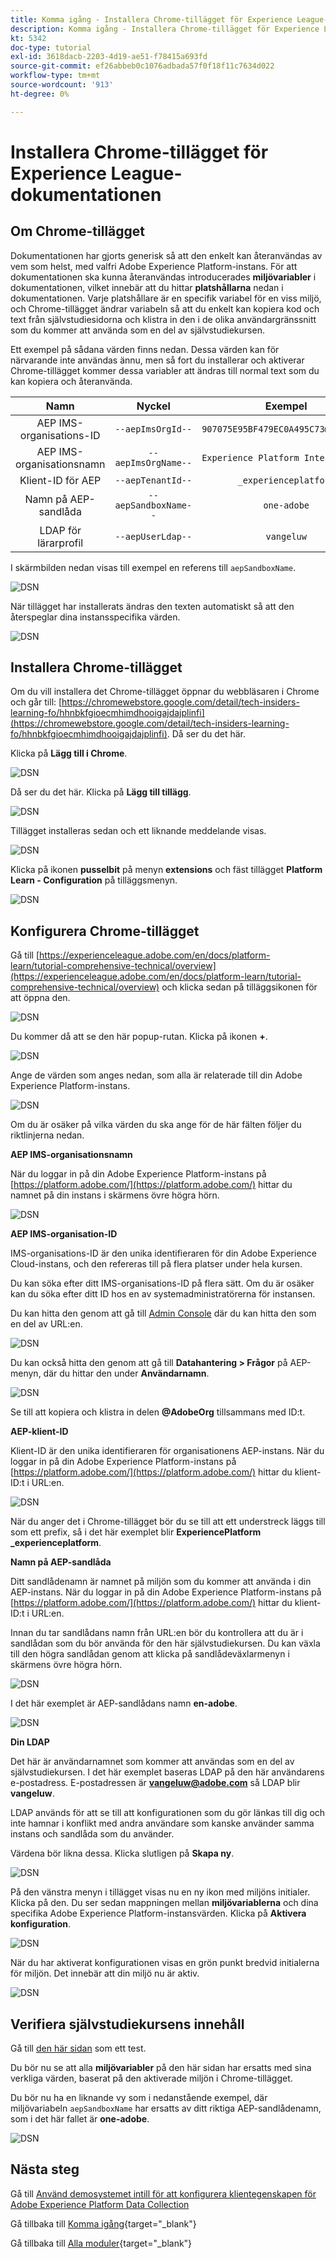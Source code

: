 ```yaml
---
title: Komma igång - Installera Chrome-tillägget för Experience League-dokumentationen
description: Komma igång - Installera Chrome-tillägget för Experience League-dokumentationen
kt: 5342
doc-type: tutorial
exl-id: 3618dacb-2203-4d19-ae51-f78415a693fd
source-git-commit: ef26abbeb0c1076adbada57f0f18f11c7634d022
workflow-type: tm+mt
source-wordcount: '913'
ht-degree: 0%

---
```


# Installera Chrome-tillägget för Experience League-dokumentationen

## Om Chrome-tillägget

Dokumentationen har gjorts generisk så att den enkelt kan återanvändas av vem som helst, med valfri Adobe Experience Platform-instans.
För att dokumentationen ska kunna återanvändas introducerades **miljövariabler** i dokumentationen, vilket innebär att du hittar **platshållarna** nedan i dokumentationen. Varje platshållare är en specifik variabel för en viss miljö, och Chrome-tillägget ändrar variabeln så att du enkelt kan kopiera kod och text från självstudiesidorna och klistra in den i de olika användargränssnitt som du kommer att använda som en del av självstudiekursen.

Ett exempel på sådana värden finns nedan. Dessa värden kan för närvarande inte användas ännu, men så fort du installerar och aktiverar Chrome-tillägget kommer dessa variabler att ändras till normal text som du kan kopiera och återanvända.

| Namn | Nyckel | Exempel |
|:-------------:| :---------------:| :---------------:|
| AEP IMS-organisations-ID | `--aepImsOrgId--` | `907075E95BF479EC0A495C73@AdobeOrg` |
| AEP IMS-organisationsnamn | `--aepImsOrgName--` | `Experience Platform International` |
| Klient-ID för AEP | `--aepTenantId--` | `_experienceplatform` |
| Namn på AEP-sandlåda | `--aepSandboxName--` | `one-adobe` |
| LDAP för lärarprofil | `--aepUserLdap--` | `vangeluw` |

I skärmbilden nedan visas till exempel en referens till `aepSandboxName`.

![DSN](./images/mod7before.png)

När tillägget har installerats ändras den texten automatiskt så att den återspeglar dina instansspecifika värden.

![DSN](./images/mod7.png)

## Installera Chrome-tillägget

Om du vill installera det Chrome-tillägget öppnar du webbläsaren i Chrome och går till: [https://chromewebstore.google.com/detail/tech-insiders-learning-fo/hhnbkfgioecmhimdhooigajdajplinfi](https://chromewebstore.google.com/detail/tech-insiders-learning-fo/hhnbkfgioecmhimdhooigajdajplinfi). Då ser du det här.

Klicka på **Lägg till i Chrome**.

![DSN](./images/c2.png)

Då ser du det här. Klicka på **Lägg till tillägg**.

![DSN](./images/c3.png)

Tillägget installeras sedan och ett liknande meddelande visas.

![DSN](./images/c4.png)

Klicka på ikonen **pusselbit** på menyn **extensions** och fäst tillägget **Platform Learn - Configuration** på tilläggsmenyn.

![DSN](./images/c6.png)

## Konfigurera Chrome-tillägget

Gå till [https://experienceleague.adobe.com/en/docs/platform-learn/tutorial-comprehensive-technical/overview](https://experienceleague.adobe.com/en/docs/platform-learn/tutorial-comprehensive-technical/overview) och klicka sedan på tilläggsikonen för att öppna den.

![DSN](./images/tuthome.png)

Du kommer då att se den här popup-rutan. Klicka på ikonen **+**.

![DSN](./images/c7.png)

Ange de värden som anges nedan, som alla är relaterade till din Adobe Experience Platform-instans.

![DSN](./images/c8.png)

Om du är osäker på vilka värden du ska ange för de här fälten följer du riktlinjerna nedan.

**AEP IMS-organisationsnamn**

När du loggar in på din Adobe Experience Platform-instans på [https://platform.adobe.com/](https://platform.adobe.com/) hittar du namnet på din instans i skärmens övre högra hörn.

![DSN](./images/aepname.png)

**AEP IMS-organisation-ID**

IMS-organisations-ID är den unika identifieraren för din Adobe Experience Cloud-instans, och den refereras till på flera platser under hela kursen.

Du kan söka efter ditt IMS-organisations-ID på flera sätt. Om du är osäker kan du söka efter ditt ID hos en av systemadministratörerna för instansen.

Du kan hitta den genom att gå till [Admin Console](https://https://adminconsole.adobe.com/) där du kan hitta den som en del av URL:en.

![DSN](./images/aepid1.png)

Du kan också hitta den genom att gå till **Datahantering > Frågor** på AEP-menyn, där du hittar den under **Användarnamn**.

![DSN](./images/aepid2.png)

Se till att kopiera och klistra in delen **@AdobeOrg** tillsammans med ID:t.

**AEP-klient-ID**

Klient-ID är den unika identifieraren för organisationens AEP-instans. När du loggar in på din Adobe Experience Platform-instans på [https://platform.adobe.com/](https://platform.adobe.com/) hittar du klient-ID:t i URL:en.

![DSN](./images/aeptenantid.png)

När du anger det i Chrome-tillägget bör du se till att ett understreck läggs till som ett prefix, så i det här exemplet blir **ExperiencePlatform** **_experienceplatform**.

**Namn på AEP-sandlåda**

Ditt sandlådenamn är namnet på miljön som du kommer att använda i din AEP-instans. När du loggar in på din Adobe Experience Platform-instans på [https://platform.adobe.com/](https://platform.adobe.com/) hittar du klient-ID:t i URL:en.

Innan du tar sandlådans namn från URL:en bör du kontrollera att du är i sandlådan som du bör använda för den här självstudiekursen. Du kan växla till den högra sandlådan genom att klicka på sandlådeväxlarmenyn i skärmens övre högra hörn.

![DSN](./images/aepsandboxsw.png)

I det här exemplet är AEP-sandlådans namn **en-adobe**.

![DSN](./images/aepsname.png)

**Din LDAP**

Det här är användarnamnet som kommer att användas som en del av självstudiekursen. I det här exemplet baseras LDAP på den här användarens e-postadress. E-postadressen är **vangeluw@adobe.com** så LDAP blir **vangeluw**.

LDAP används för att se till att konfigurationen som du gör länkas till dig och inte hamnar i konflikt med andra användare som kanske använder samma instans och sandlåda som du använder.

Värdena bör likna dessa.
Klicka slutligen på **Skapa ny**.

![DSN](./images/c8a.png)

På den vänstra menyn i tillägget visas nu en ny ikon med miljöns initialer. Klicka på den. Du ser sedan mappningen mellan **miljövariablerna** och dina specifika Adobe Experience Platform-instansvärden. Klicka på **Aktivera konfiguration**.

![DSN](./images/c9.png)

När du har aktiverat konfigurationen visas en grön punkt bredvid initialerna för miljön. Det innebär att din miljö nu är aktiv.

![DSN](./images/c10.png)

## Verifiera självstudiekursens innehåll

Gå till [den här sidan](https://experienceleague.adobe.com/en/docs/platform-learn/tutorial-one-adobe/uce/module31/ex2) som ett test.

Du bör nu se att alla **miljövariabler** på den här sidan har ersatts med sina verkliga värden, baserat på den aktiverade miljön i Chrome-tillägget.

Du bör nu ha en liknande vy som i nedanstående exempel, där miljövariabeln `aepSandboxName` har ersatts av ditt riktiga AEP-sandlådenamn, som i det här fallet är **one-adobe**.

![DSN](./images/mod7.png)

## Nästa steg

Gå till [Använd demosystemet intill för att konfigurera klientegenskapen för Adobe Experience Platform Data Collection](./ex2.md)

Gå tillbaka till [Komma igång](./getting-started.md){target="_blank"}

Gå tillbaka till [Alla moduler](./../../../overview.md){target="_blank"}

